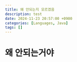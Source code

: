 ```yaml
---
title: 왜 안되는지 모르겠음
description: test
date: 2024-11-23 20:57:00 +0900
categories: [Languages, Java]
tags: []
---
```


# 왜 안되는거야
